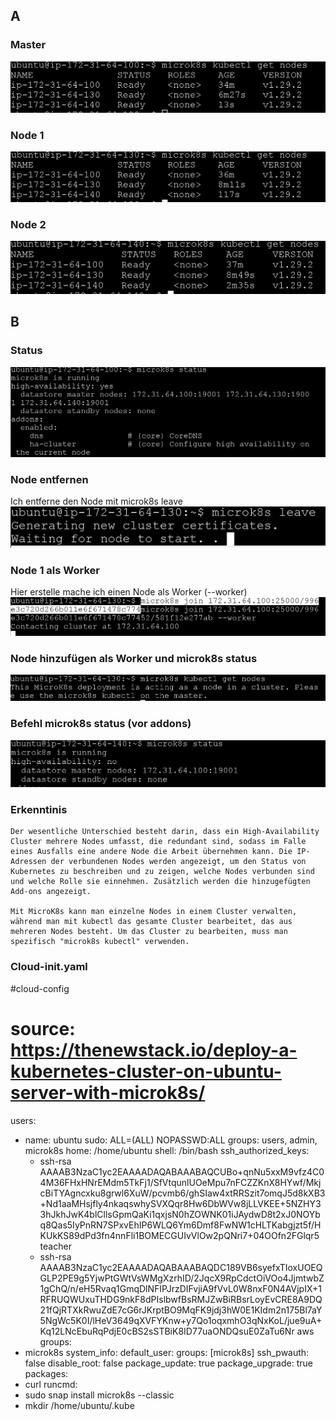 ## A
### Master
![](Master.PNG "")
### Node 1
![](Node1.PNG "")
### Node 2
![](Node2.PNG "")
## B
### Status
![](Status.PNG "")
### Node entfernen
Ich entferne den Node mit microk8s leave
![](Leave.PNG "")
### Node 1 als Worker 
Hier erstelle mache ich einen Node als Worker (--worker)
![](NodeAlsWorker.PNG "")
### Node hinzufügen als Worker und microk8s status
![](WorkerNodeNot.PNG "")
### Befehl microk8s status (vor addons)
![](ZweiterStatus.PNG "")
### Erkenntinis
```
Der wesentliche Unterschied besteht darin, dass ein High-Availability Cluster mehrere Nodes umfasst, die redundant sind, sodass im Falle eines Ausfalls eine andere Node die Arbeit übernehmen kann. Die IP-Adressen der verbundenen Nodes werden angezeigt, um den Status von Kubernetes zu beschreiben und zu zeigen, welche Nodes verbunden sind und welche Rolle sie einnehmen. Zusätzlich werden die hinzugefügten Add-ons angezeigt.

Mit MicroK8s kann man einzelne Nodes in einem Cluster verwalten, während man mit kubectl das gesamte Cluster bearbeitet, das aus mehreren Nodes besteht. Um das Cluster zu bearbeiten, muss man spezifisch "microk8s kubectl" verwenden.
```
### Cloud-init.yaml
#cloud-config
# source: https://thenewstack.io/deploy-a-kubernetes-cluster-on-ubuntu-server-with-microk8s/
users:
  - name: ubuntu
    sudo: ALL=(ALL) NOPASSWD:ALL
    groups: users, admin, microk8s
    home: /home/ubuntu
    shell: /bin/bash
    ssh_authorized_keys:
      - ssh-rsa AAAAB3NzaC1yc2EAAAADAQABAAABAQCUBo+qnNu5xxM9vfz4C04M36FHxHNrEMdm5TkFj1/SfVtqunlUOeMpu7nFCZZKnX8HYwf/MkjcBiTYAgncxku8grwl6XuW/pcvmb6/ghSIaw4xtRRSzit7omqJ5d8kXB3+Nd1aaMHsjfly4nkaqswhySVXQqr8Hw6DbWVw8jLLVKEE+5NZHY33hJkhJwK4blCllsGpmQaKi1qxjsN0hZOWNK01iJAydwD8t2xJ0NOYbq8Qas5IyPnRN7SPxvEhIP6WLQ6Ym6Dmf8FwNW1cHLTKabgjzt5f/HKUkKS89dPd3fn4nnFli1BOMECGUIvVlOw2pQNri7+04OOfn2FGlqr5 teacher
      - ssh-rsa AAAAB3NzaC1yc2EAAAADAQABAAABAQDC189VB6syefxTIoxUOEQGLP2PE9g5YjwPtGWtVsWMgXzrhID/2JqcX9RpCdctOiVOo4JjmtwbZ1gChQ/n/eH5Rvaq1GmqDlNFIPJrzDIFvjiA9fVvL0W8nxF0N4AVjpIX+1RFRUQWUxuTHDG9nkF8dPIslbwfBsRMJZwBiRBsrLoyEvCRE8A9DQ21fQjRTXkRwuZdE7cG6rJKrptBO9MqFK9jdj3hW0E1KIdm2n175Bl7aY5NgWc5K0I/lHeV3649qXVFYKnw+y7Qo1oqxmhO3qNxKoL/jue9uA+Kq12LNcEbuRqPdjE0cBS2sSTBiK8ID77uaONDQsuE0ZaTu6Nr aws
groups:
  - microk8s
system_info:
  default_user:
    groups: [microk8s]
ssh_pwauth: false
disable_root: false
package_update: true
package_upgrade: true
packages:
  - curl
runcmd:
  - sudo snap install microk8s --classic
  - mkdir /home/ubuntu/.kube
  
  
